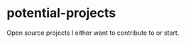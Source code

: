potential-projects
==================

Open source projects I either want to contribute to or start.
